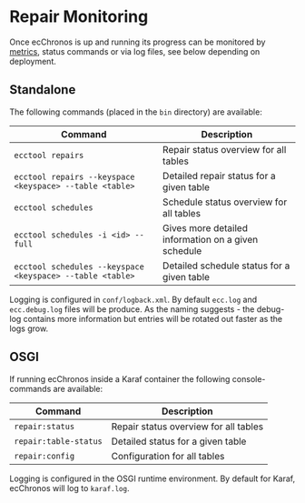 # Repair Monitoring

Once ecChronos is up and running its progress can be monitored by [metrics](METRICS.md), status commands or via log files,
see below depending on deployment.

## Standalone

The following commands (placed in the `bin` directory) are available:

| Command                                                       | Description                                         |
|---------------------------------------------------------------|-----------------------------------------------------|
| `ecctool repairs`                                             | Repair status overview for all tables               |
| `ecctool repairs --keyspace <keyspace> --table <table>`       | Detailed repair status for a given table            |
| `ecctool schedules`                                           | Schedule status overview for all tables             |
| `ecctool schedules -i <id> --full`                            | Gives more detailed information on a given schedule |
| `ecctool schedules --keyspace <keyspace> --table <table>`     | Detailed schedule status for a given table          |

Logging is configured in `conf/logback.xml`. By default `ecc.log` and `ecc.debug.log` files will be produce.
As the naming suggests - the debug-log contains more information but entries will be rotated out faster as the logs grow.

## OSGI

If running ecChronos inside a Karaf container the following console-commands are available:

| Command               | Description                           |
|-----------------------|---------------------------------------|
| `repair:status`       | Repair status overview for all tables |
| `repair:table-status` | Detailed status for a given table     |
| `repair:config`       | Configuration for all tables          |

Logging is configured in the OSGI runtime environment. By default for Karaf, ecChronos will log to `karaf.log`.

